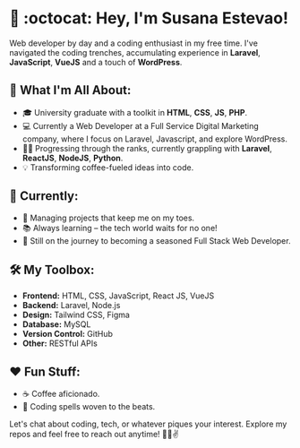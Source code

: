 # 👋 :octocat: Hey, I'm Susana Estevao!

Web developer by day and a coding enthusiast in my free time. I've navigated the coding trenches, accumulating experience in **Laravel**, **JavaScript**, **VueJS** and a touch of **WordPress**.

## 🚀 What I'm All About:

- 🎓 University graduate with a toolkit in **HTML**, **CSS**, **JS**, **PHP**.
- 💻 Currently a Web Developer at a Full Service Digital Marketing company, where I focus on Laravel, Javascript, and explore WordPress.
- 👩‍💻 Progressing through the ranks, currently grappling with **Laravel**, **ReactJS**, **NodeJS**, **Python**.
- 💡 Transforming coffee-fueled ideas into code.

## 🌱 Currently:

- 🔭 Managing projects that keep me on my toes.
- 📚 Always learning – the tech world waits for no one!
- 🎯 Still on the journey to becoming a seasoned Full Stack Web Developer.

## 🛠️ My Toolbox:

- **Frontend:** HTML, CSS, JavaScript, React JS, VueJS
- **Backend:** Laravel, Node.js 
- **Design:** Tailwind CSS, Figma
- **Database:** MySQL
- **Version Control:** GitHub
- **Other:** RESTful APIs

## ❤️ Fun Stuff:

- ☕ Coffee aficionado.
- 🎵 Coding spells woven to the beats.

Let's chat about coding, tech, or whatever piques your interest. Explore my repos and feel free to reach out anytime! 👩‍💻✌️
